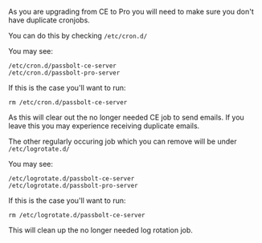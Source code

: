 As you are upgrading from CE to Pro you will need to make sure you don't have duplicate cronjobs. 

You can do this by checking `/etc/cron.d/`

You may see:
```
/etc/cron.d/passbolt-ce-server
/etc/cron.d/passbolt-pro-server 
```

If this is the case you'll want to run:
```
rm /etc/cron.d/passbolt-ce-server
```

As this will clear out the no longer needed CE job to send emails. If you leave this you may experience receiving duplicate emails.

The other regularly occuring job which you can remove will be under `/etc/logrotate.d/`

You may see:
```
/etc/logrotate.d/passbolt-ce-server
/etc/logrotate.d/passbolt-pro-server
```

If this is the case you'll want to run:
```
rm /etc/logrotate.d/passbolt-ce-server
```

This will clean up the no longer needed log rotation job.